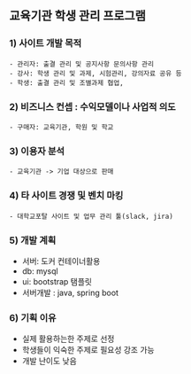 
## 교육기관 학생 관리 프로그램

### 1) 사이트 개발 목적

	- 관리자: 출결 관리 및 공지사항 문의사항 관리
	- 강사: 학생 관리 및 과제, 시험관리, 강의자료 공유 등
	- 학생: 출결 관리 및 조별과제 협업, 
	
### 2) 비즈니스 컨셉 : 수익모델이나 사업적 의도
	- 구매자: 교육기관, 학원 및 학교
	
### 3) 이용자 분석
	- 교육기관 -> 기업 대상으로 판매
	
### 4) 타 사이트 경쟁 및 벤치 마킹
	- 대학교포탈 사이트 및 업무 관리 툴(slack, jira)
  
### 5) 개발 계획
  - 서버: 도커 컨테이너활용
  - db: mysql
  - ui: bootstrap 탬플릿
  - 서버개발 : java, spring boot

### 6) 기획 이유
  - 실제 활용하는한 주제로 선정
  - 학생들이 익숙한 주제로 필요성 강조 가능
  - 개발 난이도 낮음
